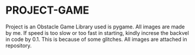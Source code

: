 # PROJECT-GAME
Project is an Obstacle Game
Library used is pygame. All images are made by me. If speed is too slow or too fast in starting, kindly increse the backvel in  code by 0.1. This is because of some glitches.
All images are attached in repository.
